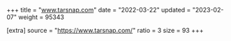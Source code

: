 +++
title = "www.tarsnap.com"
date = "2022-03-22"
updated = "2023-02-07"
weight = 95343

[extra]
source = "https://www.tarsnap.com/"
ratio = 3
size = 93
+++

